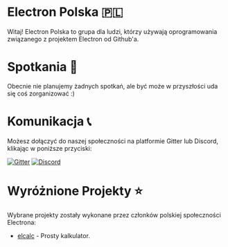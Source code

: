 # Electron Polska 🇵🇱

Witaj! Electron Polska to grupa dla ludzi, którzy używają oprogramowania związanego z projektem Electron od Github'a.

# Spotkania 👫

Obecnie nie planujemy żadnych spotkań, ale być może w przyszłości uda się coś zorganizować :)

# Komunikacja 📞

Możesz dołączyć do naszej społeczności na platformie Gitter lub Discord, klikając w poniższe przyciski:

[![Gitter](https://img.shields.io/gitter/room/nwjs/nw.js.svg)](https://gitter.im/electron-poland/)
[![Discord](https://img.shields.io/badge/discord-join-%237289da.svg)](https://discord.gg/uD5jARz)

# Wyróżnione Projekty ⭐

Wybrane projekty zostały wykonane przez członków polskiej społeczności Electrona:

- [elcalc](https://github.com/elcalc/elcalc) - Prosty kalkulator.

